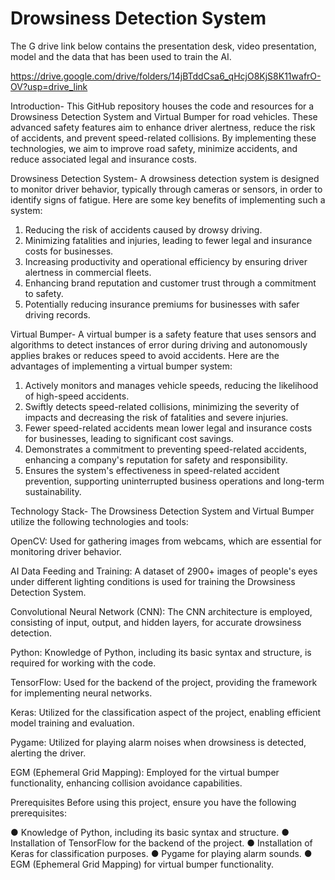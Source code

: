 # Drowsiness Detection System
The G drive link below contains the presentation desk, video presentation, model and the data that has been used to train the AI.

https://drive.google.com/drive/folders/14jBTddCsa6_qHcjO8KjS8K11wafrO-OV?usp=drive_link

Introduction-
This GitHub repository houses the code and resources for a Drowsiness Detection System and Virtual Bumper for road vehicles. These advanced safety features aim to enhance driver alertness, reduce the risk of accidents, and prevent speed-related collisions. By implementing these technologies, we aim to improve road safety, minimize accidents, and reduce associated legal and insurance costs.

Drowsiness Detection System-
A drowsiness detection system is designed to monitor driver behavior, typically through cameras or sensors, in order to identify signs of fatigue. Here are some key benefits of implementing such a system:

1.	Reducing the risk of accidents caused by drowsy driving.
2.	Minimizing fatalities and injuries, leading to fewer legal and insurance costs for businesses.
3.	Increasing productivity and operational efficiency by ensuring driver alertness in commercial fleets.
4.	Enhancing brand reputation and customer trust through a commitment to safety.
5.	Potentially reducing insurance premiums for businesses with safer driving records.

Virtual Bumper-
A virtual bumper is a safety feature that uses sensors and algorithms to detect instances of error during driving and autonomously applies brakes or reduces speed to avoid accidents. Here are the advantages of implementing a virtual bumper system:

1.	Actively monitors and manages vehicle speeds, reducing the likelihood of high-speed accidents.
2.	Swiftly detects speed-related collisions, minimizing the severity of impacts and decreasing the risk of fatalities and severe injuries.
3.	Fewer speed-related accidents mean lower legal and insurance costs for businesses, leading to significant cost savings.
4.	Demonstrates a commitment to preventing speed-related accidents, enhancing a company's reputation for safety and responsibility.
5.	Ensures the system's effectiveness in speed-related accident prevention, supporting uninterrupted business operations and long-term sustainability.







Technology Stack-
The Drowsiness Detection System and Virtual Bumper utilize the following technologies and tools:

OpenCV: Used for gathering images from webcams, which are essential for monitoring driver behavior.

AI Data Feeding and Training: A dataset of 2900+ images of people's eyes under different lighting conditions is used for training the Drowsiness Detection System.

Convolutional Neural Network (CNN): The CNN architecture is employed, consisting of input, output, and hidden layers, for accurate drowsiness detection.

Python: Knowledge of Python, including its basic syntax and structure, is required for working with the code.

TensorFlow: Used for the backend of the project, providing the framework for implementing neural networks.

Keras: Utilized for the classification aspect of the project, enabling efficient model training and evaluation.

Pygame: Utilized for playing alarm noises when drowsiness is detected, alerting the driver.

EGM (Ephemeral Grid Mapping): Employed for the virtual bumper functionality, enhancing collision avoidance capabilities.

Prerequisites
Before using this project, ensure you have the following prerequisites:

●	Knowledge of Python, including its basic syntax and structure.
●	Installation of TensorFlow for the backend of the project.
●	Installation of Keras for classification purposes.
●	Pygame for playing alarm sounds.
●	EGM (Ephemeral Grid Mapping) for virtual bumper functionality.


